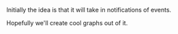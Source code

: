Initially the idea is that it will take in notifications of events.

Hopefully we'll create cool graphs out of it.
